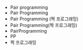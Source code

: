 ﻿- Pair programming
- Pair Programming
- Pair Programming (짝 프로그래밍)
- Pair Programming(짝 프로그래밍)
- PairProgramming
- PP
- 짝 프로그래밍
